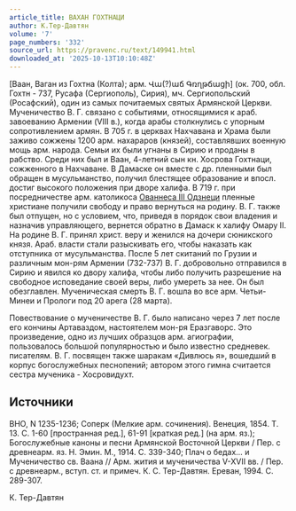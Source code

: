 ```yaml
---
article_title: ВАХАН ГОХТНАЦИ
author: К.Тер-Давтян
volume: '7'
page_numbers: '332'
source_url: https://pravenc.ru/text/149941.html
downloaded_at: '2025-10-13T10:10:48Z'
---
```


[Ваан, Ваган из Гохтна (Колта); арм. Վա(?)աճ Գռղթճացի] (ок. 700, обл. Гохтн - 737, Русафа (Сергиополь), Сирия), мч. Сергиопольский (Росафский), один из самых почитаемых святых Армянской Церкви. Мученичество В. Г. связано с событиями, относящимися к араб. завоеванию Армении (VIII в.), когда арабы столкнулись с упорным сопротивлением армян. В 705 г. в церквах Нахчавана и Храма были заживо сожжены 1200 арм. нахараров (князей), составлявших военную мощь арм. народа. Семьи их были угнаны в Сирию и проданы в рабство. Среди них был и Ваан, 4-летний сын кн. Хосрова Гохтнаци, сожженного в Нахчаване. В Дамаске он вместе с др. пленными был обращен в мусульманство, получил блестящее образование и впосл. достиг высокого положения при дворе халифа. В 719 г. при посредничестве арм. католикоса [Ованнеса III Одзнеци](<https://pravenc.ru/text/Ованнес III Одзнеци.html>) пленные христиане получили свободу и право вернуться на родину. В. Г. также был отпущен, но с условием, что, приведя в порядок свои владения и назначив управляющего, вернется обратно в Дамаск к халифу Омару II. На родине В. Г. принял христ. веру и женился на дочери сюникского князя. Араб. власти стали разыскивать его, чтобы наказать как отступника от мусульманства. После 5 лет скитаний по Грузии и различным мон-рям Армении (732-737) В. Г. добровольно отправился в Сирию и явился ко двору халифа, чтобы либо получить разрешение на свободное исповедание своей веры, либо умереть за нее. Он был обезглавлен. Мученическая смерть В. Г. вошла во все арм. Четьи-Минеи и Прологи под 20 арега (28 марта).

Повествование о мученичестве В. Г. было написано через 7 лет после его кончины Артаваздом, настоятелем мон-ря Еразгаворс. Это произведение, одно из лучших образцов арм. агиографии, пользовалось большой популярностью и было известно средневек. писателям. В. Г. посвящен также шаракам «Дивлюсь я», вошедший в корпус богослужебных песнопений; автором этого гимна считается сестра мученика - Хосровидухт.

## Источники

BHO, N 1235-1236; Соперк (Мелкие арм. сочинения). Венеция, 1854. Т. 13. С. 1-60 [пространная ред.], 61-91 [краткая ред.] (на арм. яз.); Богослужебные каноны и песни Армянской Восточной Церкви / Пер. с древнеарм. яз. Н. Эмин. М., 1914. С. 339-340; Плач о бедах… и Мученичество св. Ваана // Арм. жития и мученичества V-XVII вв. / Пер. с древнеарм., вступ. ст. и примеч. К. С. Тер-Давтян. Ереван, 1994. С. 289-307.

К.   Тер-Давтян

